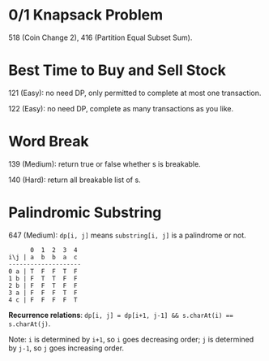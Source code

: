 # 0/1 Knapsack Problem
518 (Coin Change 2), 416 (Partition Equal Subset Sum).

# Best Time to Buy and Sell Stock
121 (Easy): no need DP, only permitted to complete at most one transaction.

122 (Easy): no need DP, complete as many transactions as you like.

# Word Break
139 (Medium): return true or false whether s is breakable.

140 (Hard): return all breakable list of s.

# Palindromic Substring

647 (Medium): `dp[i, j]` means `substring[i, j]` is a palindrome or not.
```
      0  1  2  3  4
i\j | a  b  b  a  c  
--------------------
0 a | T  F  F  T  F
1 b | F  T  T  F  F 
2 b | F  F  T  F  F
3 a | F  F  F  T  F
4 c | F  F  F  F  T
```
**Recurrence relations**: 
`dp[i, j] = dp[i+1, j-1] && s.charAt(i) == s.charAt(j)`.

Note: `i` is determined by `i+1`, so `i` goes decreasing order; `j` is determined by `j-1`, so `j` goes increasing order.